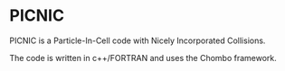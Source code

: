 # PICNIC

PICNIC is a Particle-In-Cell code with Nicely Incorporated Collisions.

The code is written in c++/FORTRAN and uses the Chombo framework.
